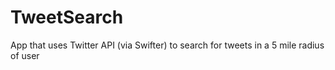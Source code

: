 # TweetSearch
App that uses Twitter API (via Swifter) to search for tweets in a 5 mile radius of user
